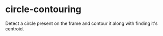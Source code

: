 # circle-contouring
Detect a circle present on the frame and contour it along with finding it's centroid.
